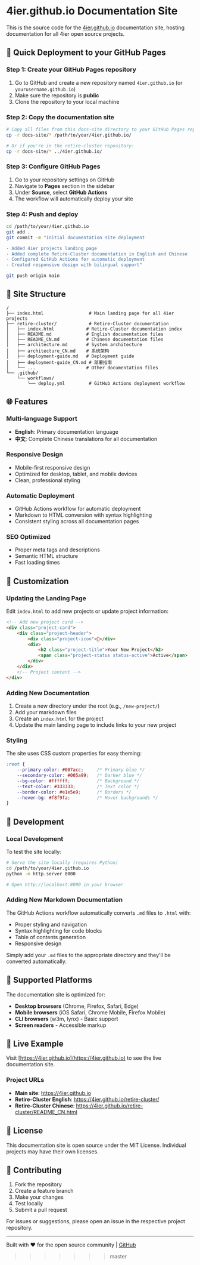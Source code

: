 # 4ier.github.io Documentation Site

This is the source code for the [4ier.github.io](https://4ier.github.io) documentation site, hosting documentation for all 4ier open source projects.

## 🚀 Quick Deployment to your GitHub Pages

### Step 1: Create your GitHub Pages repository

1. Go to GitHub and create a new repository named `4ier.github.io` (or `yourusername.github.io`)
2. Make sure the repository is **public**
3. Clone the repository to your local machine

### Step 2: Copy the documentation site

```bash
# Copy all files from this docs-site directory to your GitHub Pages repository
cp -r docs-site/* /path/to/your/4ier.github.io/

# Or if you're in the retire-cluster repository:
cp -r docs-site/* ../4ier.github.io/
```

### Step 3: Configure GitHub Pages

1. Go to your repository settings on GitHub
2. Navigate to **Pages** section in the sidebar
3. Under **Source**, select **GitHub Actions**
4. The workflow will automatically deploy your site

### Step 4: Push and deploy

```bash
cd /path/to/your/4ier.github.io
git add .
git commit -m "Initial documentation site deployment

- Added 4ier projects landing page
- Added complete Retire-Cluster documentation in English and Chinese
- Configured GitHub Actions for automatic deployment
- Created responsive design with bilingual support"

git push origin main
```

## 📁 Site Structure

```
/
├── index.html                 # Main landing page for all 4ier projects
├── retire-cluster/            # Retire-Cluster documentation
│   ├── index.html            # Retire-Cluster documentation index
│   ├── README.md             # English documentation files
│   ├── README_CN.md          # Chinese documentation files
│   ├── architecture.md       # System architecture
│   ├── architecture_CN.md    # 系统架构
│   ├── deployment-guide.md   # Deployment guide
│   ├── deployment-guide_CN.md # 部署指南
│   └── ...                   # Other documentation files
└── .github/
    └── workflows/
        └── deploy.yml         # GitHub Actions deployment workflow
```

## 🌐 Features

### Multi-language Support

- **English**: Primary documentation language
- **中文**: Complete Chinese translations for all documentation

### Responsive Design

- Mobile-first responsive design
- Optimized for desktop, tablet, and mobile devices
- Clean, professional styling

### Automatic Deployment

- GitHub Actions workflow for automatic deployment
- Markdown to HTML conversion with syntax highlighting
- Consistent styling across all documentation pages

### SEO Optimized

- Proper meta tags and descriptions
- Semantic HTML structure
- Fast loading times

## 🎨 Customization

### Updating the Landing Page

Edit `index.html` to add new projects or update project information:

```html
<!-- Add new project card -->
<div class="project-card">
    <div class="project-header">
        <div class="project-icon">🔧</div>
        <div>
            <h2 class="project-title">Your New Project</h2>
            <span class="project-status status-active">Active</span>
        </div>
    </div>
    <!-- Project content -->
</div>
```

### Adding New Documentation

1. Create a new directory under the root (e.g., `/new-project/`)
2. Add your markdown files
3. Create an `index.html` for the project
4. Update the main landing page to include links to your new project

### Styling

The site uses CSS custom properties for easy theming:

```css
:root {
    --primary-color: #007acc;     /* Primary blue */
    --secondary-color: #005a99;   /* Darker blue */
    --bg-color: #ffffff;          /* Background */
    --text-color: #333333;        /* Text color */
    --border-color: #e1e5e9;      /* Borders */
    --hover-bg: #f8f9fa;          /* Hover backgrounds */
}
```

## 🔧 Development

### Local Development

To test the site locally:

```bash
# Serve the site locally (requires Python)
cd /path/to/your/4ier.github.io
python -m http.server 8000

# Open http://localhost:8000 in your browser
```

### Adding New Markdown Documentation

The GitHub Actions workflow automatically converts `.md` files to `.html` with:

- Proper styling and navigation
- Syntax highlighting for code blocks
- Table of contents generation
- Responsive design

Simply add your `.md` files to the appropriate directory and they'll be converted automatically.

## 📱 Supported Platforms

The documentation site is optimized for:

- **Desktop browsers** (Chrome, Firefox, Safari, Edge)
- **Mobile browsers** (iOS Safari, Chrome Mobile, Firefox Mobile)
- **CLI browsers** (w3m, lynx) - Basic support
- **Screen readers** - Accessible markup

## 🌟 Live Example

Visit [https://4ier.github.io](https://4ier.github.io) to see the live documentation site.

### Project URLs

- **Main site**: <https://4ier.github.io>
- **Retire-Cluster English**: <https://4ier.github.io/retire-cluster/>
- **Retire-Cluster Chinese**: <https://4ier.github.io/retire-cluster/README_CN.html>

## 📄 License

This documentation site is open source under the MIT License. Individual projects may have their own licenses.

## 🤝 Contributing

1. Fork the repository
2. Create a feature branch
3. Make your changes
4. Test locally
5. Submit a pull request

For issues or suggestions, please open an issue in the respective project repository.

---

Built with ❤️ for the open source community | [GitHub](https://github.com/4ier)

>>>>>>> master
>>>>>>>
>>>>>>
>>>>>
>>>>
>>>
>>
